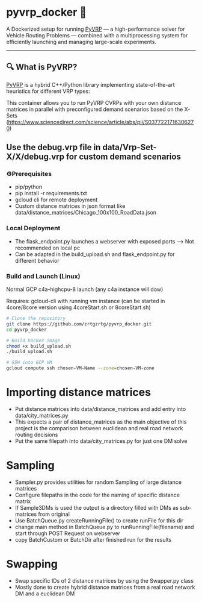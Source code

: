 # pyvrp_docker 🚚

A Dockerized setup for running [PyVRP](https://github.com/PyVRP/PyVRP) — a high-performance solver for Vehicle Routing Problems — combined with a multiprocessing system for efficiently launching and managing large-scale experiments.

---

## 🔍 What is PyVRP?

[PyVRP](https://github.com/PyVRP/PyVRP) is a hybrid C++/Python library implementing state-of-the-art heuristics for different VRP types:

This container allows you to run PyVRP CVRPs with your own distance matrices in parallel with preconfigured demand scenarios based on the X-Sets (https://www.sciencedirect.com/science/article/abs/pii/S0377221716306270) 

Use the debug.vrp file in data/Vrp-Set-X/X/debug.vrp for custom demand scenarios
---

### ⚙️Prerequisites

- pip/python
- pip install -r requirements.txt
- gcloud cli for remote deployment
- Custom distance matrices in json format like data/distance_matrices/Chicago_100x100_RoadData.json

### Local Deployment
- The flask_endpoint.py launches a webserver with exposed ports --> Not recommended on local pc
- Can be adapted in the build_upload.sh and flask_endpoint.py for different behavior


### Build and Launch (Linux)

Normal GCP c4a-highcpu-8 launch (any c4a instance will dow)

Requires: gcloud-cli with running vm instance (can be started in 4core/8core version using 4coreStart.sh or 8coreStart.sh)

```bash
# Clone the repository
git clone https://github.com/zrtgzrtg/pyvrp_docker.git
cd pyvrp_docker

# Build Docker image
chmod +x build_upload.sh
./build_upload.sh

# SSH into GCP VM
gcloud compute ssh chosen-VM-Name --zone=chosen-VM-zone
```

# Importing distance matrices

- Put distance matrices into data/distance_matrices and add entry into data/city_matrices.py
- This expects a pair of distance_matrices as the main objective of this project is the comparison between euclidean and real road network routing decisions
- Put the same filepath into data/city_matrices.py for just one DM solve

# Sampling

- Sampler.py provides utilities for random Sampling of large distance matrices
- Configure filepaths in the code for the naming of specific distance matrix
- If Sample3DMs is used the output is a directory filled with DMs as sub-matrices from original
- Use BatchQueue.py createRunningFile() to create runFile for this dir
- change main method in BatchQueue.py to runRunningFile(filename) and start through POST Request on webserver
- copy BatchCustom or BatchDir after finished run for the results

# Swapping

- Swap specific IDs of 2 distance matrices by using the Swapper.py class
- Mostly done to create hybrid distance matrices from a real road network DM and a euclidean DM


